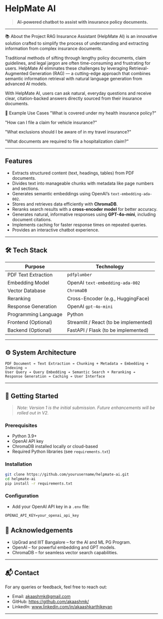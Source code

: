 # HelpMate AI

> **AI-powered chatbot to assist with insurance policy documents.**  

---

📚 About the Project
RAG Insurance Assistant (HelpMate AI) is an innovative solution crafted to simplify the process of understanding and extracting information from complex insurance documents.

Traditional methods of sifting through lengthy policy documents, claim guidelines, and legal jargon are often time-consuming and frustrating for users.
HelpMate AI eliminates these challenges by leveraging Retrieval-Augmented Generation (RAG) — a cutting-edge approach that combines semantic information retrieval with natural language generation from advanced AI models.

With HelpMate AI, users can ask natural, everyday questions and receive clear, citation-backed answers directly sourced from their insurance documents.

🎯 Example Use Cases
"What is covered under my health insurance policy?"

"How can I file a claim for vehicle insurance?"

"What exclusions should I be aware of in my travel insurance?"

"What documents are required to file a hospitalization claim?"


---

## Features

- Extracts structured content (text, headings, tables) from PDF documents.
- Divides text into manageable chunks with metadata like page numbers and sections.
- Generates semantic embeddings using OpenAI’s `text-embedding-ada-002`.
- Stores and retrieves data efficiently with **ChromaDB**.
- Reranks search results with a **cross-encoder model** for better accuracy.
- Generates natural, informative responses using **GPT-4o-mini**, including document citations.
- Implements caching for faster response times on repeated queries.
- Provides an interactive chatbot experience.

---

## 🛠️ Tech Stack

| Purpose                  | Technology                           |
|---------------------------|--------------------------------------|
| PDF Text Extraction       | `pdfplumber`                        |
| Embedding Model           | OpenAI `text-embedding-ada-002`      |
| Vector Database           | `ChromaDB`                          |
| Reranking                 | Cross-Encoder (e.g., HuggingFace)    |
| Response Generation       | OpenAI `gpt-4o-mini`                 |
| Programming Language      | Python                              |
| Frontend (Optional)       | Streamlit / React (to be implemented) |
| Backend (Optional)        | FastAPI / Flask (to be implemented) |

---

## ⚙️ System Architecture

```
PDF Document ➔ Text Extraction ➔ Chunking + Metadata ➔ Embedding + Indexing ➔
User Query ➔ Query Embedding ➔ Semantic Search + Reranking ➔
Response Generation ➔ Caching ➔ User Interface
```

---

## 🚀 Getting Started

> *Note: Version 1 is the initial submission. Future enhancements will be rolled out in V2.*

### Prerequisites
- Python 3.9+
- OpenAI API key
- ChromaDB installed locally or cloud-based
- Required Python libraries (see `requirements.txt`)

### Installation

```bash
git clone https://github.com/yourusername/helpmate-ai.git
cd helpmate-ai
pip install -r requirements.txt
```

### Configuration
- Add your OpenAI API key in a `.env` file:

```plaintext
OPENAI_API_KEY=your_openai_api_key
```



## 📢 Acknowledgements

- UpGrad and IIIT Bangalore – for the AI and ML PG Program.
- OpenAI – for powerful embedding and GPT models.
- ChromaDB – for seamless vector search capabilities.

---

## 📬 Contact

For any queries or feedback, feel free to reach out:

- Email: akaashmk@gmail.com
- GitHub: https://github.com/akaashmk/
- LinkedIn: www.linkedin.com/in/akaashkarthikeyan

---

